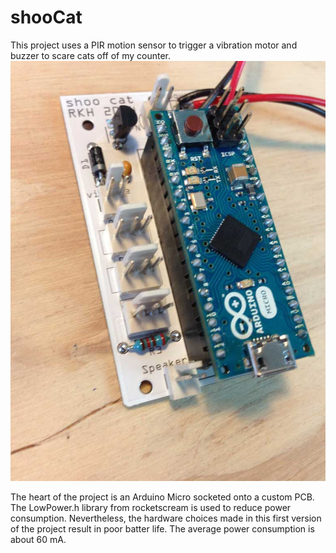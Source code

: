 shooCat
=======

This project uses a PIR motion sensor to trigger a vibration motor and buzzer to scare cats off of my counter.
![shooCat](/photos/PCB-with-Arduino-Micro-in-place.jpg)

The heart of the project is an Arduino Micro socketed onto a custom PCB. The LowPower.h library from rocketscream is used to reduce power consumption. Nevertheless, the hardware choices made in this first version of the project result in poor batter life. The average power consumption is about 60 mA.

